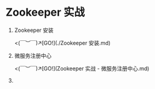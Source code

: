 # Zookeeper 实战

1.   Zookeeper 安装

     <(￣︶￣)↗[GO!](./Zookeeper 安装.md)

2.   微服务注册中心

     <(￣︶￣)↗[GO!](Zookeeper 实战 - 微服务注册中心.md)

3.   

